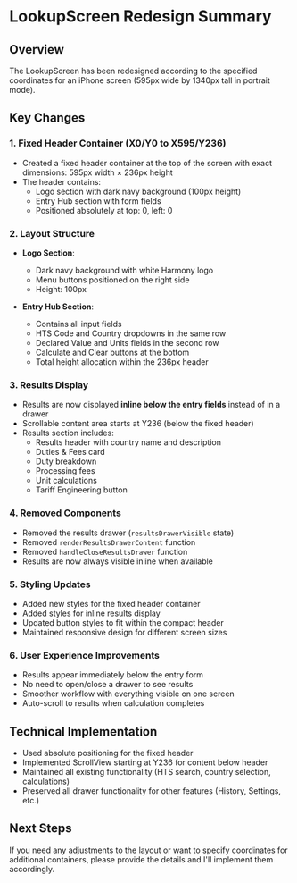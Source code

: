 # LookupScreen Redesign Summary

## Overview

The LookupScreen has been redesigned according to the specified coordinates for an iPhone screen (595px wide by 1340px tall in portrait mode).

## Key Changes

### 1. Fixed Header Container (X0/Y0 to X595/Y236)

- Created a fixed header container at the top of the screen with exact dimensions: 595px width × 236px height
- The header contains:
  - Logo section with dark navy background (100px height)
  - Entry Hub section with form fields
  - Positioned absolutely at top: 0, left: 0

### 2. Layout Structure

- **Logo Section**:
  - Dark navy background with white Harmony logo
  - Menu buttons positioned on the right side
  - Height: 100px

- **Entry Hub Section**:
  - Contains all input fields
  - HTS Code and Country dropdowns in the same row
  - Declared Value and Units fields in the second row
  - Calculate and Clear buttons at the bottom
  - Total height allocation within the 236px header

### 3. Results Display

- Results are now displayed **inline below the entry fields** instead of in a drawer
- Scrollable content area starts at Y236 (below the fixed header)
- Results section includes:
  - Results header with country name and description
  - Duties & Fees card
  - Duty breakdown
  - Processing fees
  - Unit calculations
  - Tariff Engineering button

### 4. Removed Components

- Removed the results drawer (`resultsDrawerVisible` state)
- Removed `renderResultsDrawerContent` function
- Removed `handleCloseResultsDrawer` function
- Results are now always visible inline when available

### 5. Styling Updates

- Added new styles for the fixed header container
- Added styles for inline results display
- Updated button styles to fit within the compact header
- Maintained responsive design for different screen sizes

### 6. User Experience Improvements

- Results appear immediately below the entry form
- No need to open/close a drawer to see results
- Smoother workflow with everything visible on one screen
- Auto-scroll to results when calculation completes

## Technical Implementation

- Used absolute positioning for the fixed header
- Implemented ScrollView starting at Y236 for content below header
- Maintained all existing functionality (HTS search, country selection, calculations)
- Preserved all drawer functionality for other features (History, Settings, etc.)

## Next Steps

If you need any adjustments to the layout or want to specify coordinates for additional containers, please provide the details and I'll implement them accordingly.
